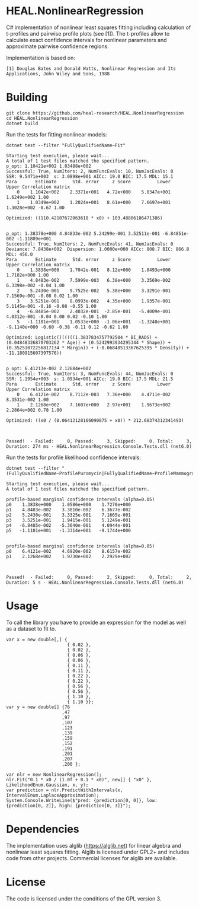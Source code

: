 # HEAL.NonlinearRegression
C# implementation of nonlinear least squares fitting including calculation of t-profiles and pairwise profile plots (see [1]).
The t-profiles allow to calculate exact confidence intervals for nonlinear parameters and approximate pairwise confidence regions.

Implementation is based on:

`[1] Douglas Bates and Donald Watts, Nonlinear Regression and Its Applications, John Wiley and Sons, 1988`

# Building
```
git clone https://github.com/heal-research/HEAL.NonlinearRegression
cd HEAL.NonlinearRegression
dotnet build
```

Run the tests for fitting nonlinear models:
```
dotnet test --filter "FullyQualifiedName~Fit"
```

```
Starting test execution, please wait...
A total of 1 test files matched the specified pattern.
p_opt: 1.10421e+002 1.03488e+002
Successful: True, NumIters: 2, NumFuncEvals: 10, NumJacEvals: 0
SSR: 9.5471e+003  s: 3.0898e+001 AICc: 19.0 BIC: 17.5 MDL: 15.1
Para       Estimate      Std. error     z Score          Lower          Upper Correlation matrix
    0    1.1042e+002    2.3371e+001   4.72e+000    5.8347e+001    1.6249e+002 1.00
    1    1.0349e+002    1.2024e+001   8.61e+000    7.6697e+001    1.3028e+002 -0.67 1.00

Optimized: ((110.42107672063618 * x0) + 103.48806186471386)


p_opt: 1.38378e+000 4.84833e-002 5.24299e-001 3.52511e-001 -6.84851e-002 -1.11809e+001
Successful: True, NumIters: 2, NumFuncEvals: 41, NumJacEvals: 0
Deviance: 7.8438e+002  Dispersion: 1.0000e+000 AICc: 808.7 BIC: 866.8 MDL: 456.0
Para       Estimate      Std. error     z Score          Lower          Upper Correlation matrix
    0    1.3838e+000    1.7042e-001   8.12e+000    1.0493e+000    1.7182e+000 1.00
    1    4.8483e-002    7.5999e-003   6.38e+000    3.3569e-002    6.3398e-002 -0.04 1.00
    2    5.2430e-001    9.7525e-002   5.38e+000    3.3291e-001    7.1569e-001 -0.08 0.02 1.00
    3    3.5251e-001    8.0993e-002   4.35e+000    1.9357e-001    5.1145e-001 -0.16 -0.08 -0.55 1.00
    4   -6.8485e-002    2.4032e-001  -2.85e-001   -5.4009e-001    4.0312e-001 -0.04 0.00 0.02 -0.10 1.00
    5   -1.1181e+001    1.0533e+000  -1.06e+001   -1.3248e+001   -9.1140e+000 -0.60 -0.38 -0.11 0.12 -0.62 1.00

Optimized: Logistic(((((((1.3837834757792504 * BI_RADS) + (0.04848326870703262 * Age)) + (0.5242993934295344 * Shape)) + (0.35251072256817134 * Margin)) + (-0.06848513367625395 * Density)) + -11.180915607397576))


p_opt: 6.41213e-002 2.12684e+002
Successful: True, NumIters: 3, NumFuncEvals: 44, NumJacEvals: 0
SSR: 1.1954e+003  s: 1.0934e+001 AICc: 19.0 BIC: 17.5 MDL: 21.5
Para       Estimate      Std. error     z Score          Lower          Upper Correlation matrix
    0    6.4121e-002    8.7112e-003   7.36e+000    4.4711e-002    8.3531e-002 1.00
    1    2.1268e+002    7.1607e+000   2.97e+001    1.9673e+002    2.2864e+002 0.78 1.00

Optimized: ((x0 / (0.06412128166090875 + x0)) * 212.68374312341493)



Passed!  - Failed:     0, Passed:     3, Skipped:     0, Total:     3, Duration: 274 ms - HEAL.NonlinearRegression.Console.Tests.dll (net6.0)
```


Run the tests for profile likelihood confidence intervals:
```
dotnet test --filter "(FullyQualifiedName~ProfilePuromycin|FullyQualifiedName~ProfileMammography)"
```

```
Starting test execution, please wait...
A total of 1 test files matched the specified pattern.

profile-based marginal confidence intervals (alpha=0.05)
p0    1.3838e+000    1.0586e+000    1.7270e+000
p1    4.8483e-002    3.3810e-002    6.3677e-002
p2    5.2430e-001    3.3325e-001    7.1665e-001
p3    3.5251e-001    1.9415e-001    5.1249e-001
p4   -6.8485e-002   -5.3640e-001    4.0944e-001
p5   -1.1181e+001   -1.3314e+001   -9.1744e+000


profile-based marginal confidence intervals (alpha=0.05)
p0    6.4121e-002    4.6920e-002    8.6157e-002
p1    2.1268e+002    1.9730e+002    2.2929e+002



Passed!  - Failed:     0, Passed:     2, Skipped:     0, Total:     2, Duration: 5 s - HEAL.NonlinearRegression.Console.Tests.dll (net6.0)
```

# Usage
To call the library you have to provide an expression for the model as well as a dataset to fit to.

```
var x = new double[,] {
                       { 0.02 },
                       { 0.02 },
                       { 0.06 },
                       { 0.06 },
                       { 0.11 },
                       { 0.11 },
                       { 0.22 },
                       { 0.22 },
                       { 0.56 },
                       { 0.56 },
                       { 1.10 },
                       { 1.10 }};
var y = new double[] {76
                     ,47
                     ,97
                     ,107
                     ,123
                     ,139
                     ,159
                     ,152
                     ,191
                     ,201
                     ,207
                     ,200 };

var nlr = new NonlinearRegression();
nlr.Fit("0.1 * x0 / (1.0f + 0.1 * x0)", new[] { "x0" }, LikelihoodEnum.Gaussian, x, y);
var prediction = nlr.PredictWithIntervals(x, IntervalEnum.LaplaceApproximation);
System.Console.WriteLine($"pred: {prediction[0, 0]}, low: {prediction[0, 2]}, high: {prediction[0, 3]}");
```

# Dependencies
The implementation uses alglib (https://alglib.net) for linear algebra and nonlinear least squares fitting. 
Alglib is licensed under GPL2+ and includes code from other projects. Commercial licenses for alglib are available.

# License
The code is licensed under the conditions of the GPL version 3.
